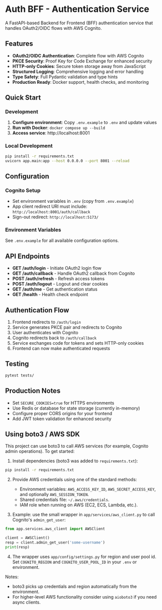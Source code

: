# Auth BFF - Authentication Service

A FastAPI-based Backend for Frontend (BFF) authentication service that handles OAuth2/OIDC flows with AWS Cognito.

## Features

- **OAuth2/OIDC Authentication**: Complete flow with AWS Cognito
- **PKCE Security**: Proof Key for Code Exchange for enhanced security
- **HTTP-only Cookies**: Secure token storage away from JavaScript
- **Structured Logging**: Comprehensive logging and error handling
- **Type Safety**: Full Pydantic validation and type hints
- **Production Ready**: Docker support, health checks, and monitoring

## Quick Start

### Development
1. **Configure environment**: Copy `.env.example` to `.env` and update values
2. **Run with Docker**: `docker compose up --build`
3. **Access service**: http://localhost:8001

### Local Development
```bash
pip install -r requirements.txt
uvicorn app.main:app --host 0.0.0.0 --port 8001 --reload
```

## Configuration

### Cognito Setup
- Set environment variables in `.env` (copy from `.env.example`)
- App client redirect URI must include: `http://localhost:8001/auth/callback`
- Sign-out redirect: `http://localhost:5173/`

### Environment Variables
See `.env.example` for all available configuration options.

## API Endpoints

- **GET /auth/login** - Initiate OAuth2 login flow
- **GET /auth/callback** - Handle OAuth2 callback from Cognito
- **POST /auth/refresh** - Refresh access tokens
- **POST /auth/logout** - Logout and clear cookies
- **GET /auth/me** - Get authentication status
- **GET /health** - Health check endpoint

## Authentication Flow

1. Frontend redirects to `/auth/login`
2. Service generates PKCE pair and redirects to Cognito
3. User authenticates with Cognito
4. Cognito redirects back to `/auth/callback`
5. Service exchanges code for tokens and sets HTTP-only cookies
6. Frontend can now make authenticated requests

## Testing

```bash
pytest tests/
```

## Production Notes

- Set `SECURE_COOKIES=true` for HTTPS environments
- Use Redis or database for state storage (currently in-memory)
- Configure proper CORS origins for your frontend
- Add JWT token validation for enhanced security

## Using boto3 / AWS SDK

This project can use boto3 to call AWS services (for example, Cognito admin
operations). To get started:

1. Install dependencies (boto3 was added to `requirements.txt`):

```bash
pip install -r requirements.txt
```

2. Provide AWS credentials using one of the standard methods:
	- Environment variables: `AWS_ACCESS_KEY_ID`, `AWS_SECRET_ACCESS_KEY`, and optionally `AWS_SESSION_TOKEN`.
	- Shared credentials file: `~/.aws/credentials`.
	- IAM role when running on AWS (EC2, ECS, Lambda, etc.).

3. Example: use the small wrapper in `app/services/aws_client.py` to call
	Cognito's `admin_get_user`:

```python
from app.services.aws_client import AWSClient

client = AWSClient()
resp = client.admin_get_user('some-username')
print(resp)
```

4. The wrapper uses `app/config/settings.py` for region and user pool id. Set
	`COGNITO_REGION` and `COGNITO_USER_POOL_ID` in your `.env` or environment.

Notes:
- boto3 picks up credentials and region automatically from the environment.
- For higher-level AWS functionality consider using `aioboto3` if you need
  async clients.
